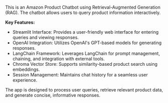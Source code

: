 This is an Amazon Product Chatbot using Retrieval-Augmented Generation (RAG). The chatbot allows users to query product information interactively. 

**Key Features:**

-	Streamlit Interface: Provides a user-friendly web interface for entering queries and viewing responses.
-	OpenAI Integration: Utilizes OpenAI's GPT-based models for generating responses.
-	LangChain Framework: Leverages LangChain for prompt management, chaining, and integration with external tools.
-	Chroma Vector Store: Supports similarity-based product search using embeddings.
-	Session Management: Maintains chat history for a seamless user experience.

The app is designed to process user queries, retrieve relevant product data, and generate concise, informative responses.

